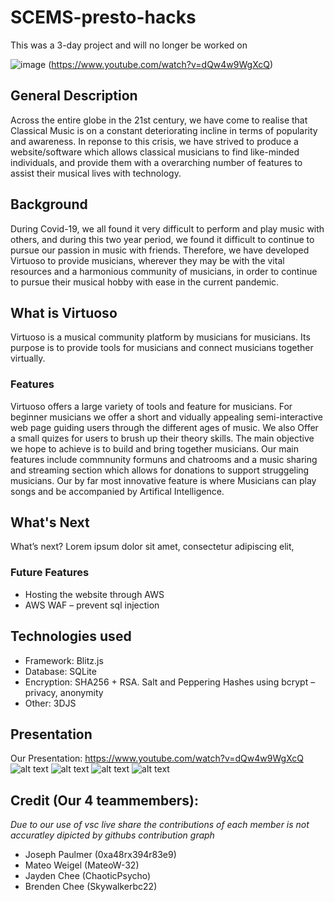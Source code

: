 # SCEMS-presto-hacks
This was a 3-day project and will no longer be worked on

![image](https://user-images.githubusercontent.com/74163157/145707400-6fa69372-b2c8-49d7-af08-fb6d95ff6760.png)
(https://www.youtube.com/watch?v=dQw4w9WgXcQ)

## General Description
Across the entire globe in the 21st century, we have come to realise that Classical Music is on a constant deteriorating incline in terms of popularity and awareness. In reponse to this crisis, we have strived to produce a website/software which allows classical musicians to find like-minded individuals, and provide them with a overarching number of features to assist their musical lives with technology.


## Background
During Covid-19, we all found it very difficult to perform and play music with others, and during this two year period, we found it difficult to continue to pursue our passion in music with friends. Therefore, we have developed Virtuoso to provide musicians, wherever they may be with the vital resources and a harmonious community of musicians, in order to continue to pursue their musical hobby with ease in the current pandemic.



## What is Virtuoso
Virtuoso is a musical community platform by musicians for musicians. Its purpose is to provide tools for musicians and connect musicians together virtually.

### Features
Virtuoso offers a large variety of tools and feature for musicians.
For beginner musicians we offer a short and vidually appealing semi-interactive web page guiding users through the different ages of music.
We also Offer a small quizes for users to brush up their theory skills.
The main objective we hope to achieve is to build and bring together musicians. Our main features include commnunity formuns and chatrooms and a music sharing and streaming section which allows for donations to support struggeling musicians.
Our by far most innovative feature is where Musicians can play songs and be accompanied by Artifical Intelligence.

## What's Next
What’s next?
Lorem ipsum dolor sit amet, consectetur adipiscing elit,

### Future Features
  - Hosting the website through AWS
  - AWS WAF – prevent sql injection

## Technologies used
  - Framework: Blitz.js
  - Database: SQLite
  - Encryption: SHA256 + RSA. Salt and Peppering Hashes using bcrypt – privacy, anonymity
  - Other: 3DJS


## Presentation
Our Presentation: https://www.youtube.com/watch?v=dQw4w9WgXcQ
![alt text](https://media.discordapp.net/attachments/917233946859814923/917234190813106186/the_presentation.png)
![alt text](https://media.discordapp.net/attachments/917233946859814923/917234191161262100/the_presentation1.png)
![alt text](https://media.discordapp.net/attachments/917233946859814923/917234191744253982/the_presentation2.png)
![alt text](https://media.discordapp.net/attachments/917233946859814923/917234192004304996/the_presentation3.png)




## Credit (Our 4 teammembers):
_Due to our use of vsc live share the contributions of each member is not accuratley dipicted by githubs contribution graph_
  - Joseph Paulmer  (0xa48rx394r83e9)
  - Mateo Weigel    (MateoW-32)
  - Jayden Chee     (ChaoticPsycho)
  - Brenden Chee    (Skywalkerbc22)
